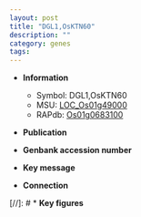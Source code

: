 ```yaml
---
layout: post
title: "DGL1,OsKTN60"
description: ""
category: genes
tags: 
---
```


* **Information**  
    + Symbol: DGL1,OsKTN60  
    + MSU: [LOC_Os01g49000](http://rice.uga.edu/cgi-bin/ORF_infopage.cgi?orf=LOC_Os01g49000)  
    + RAPdb: [Os01g0683100](http://rapdb.dna.affrc.go.jp/viewer/gbrowse_details/irgsp1?name=Os01g0683100)  

* **Publication**  

* **Genbank accession number**  

* **Key message**  

* **Connection**  

[//]: # * **Key figures**  



